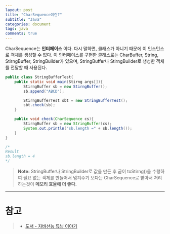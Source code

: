 ```yaml
---
layout: post
title: "CharSequence이란?"
subtitle: "Java"
categories: document
tags: java
comments: true
---
```


CharSequence는 **인터페이스** 이다. 다시 말하면, 클래스가 아니기 때문에 이 인스턴스로 객체를 생성할 수 없다. 이 인터페이스를 구현한 클래스로는 CharBuffer, String, StirngBuffer, StringBuilder가 있으며, StringBuffer나 StirngBuilder로 생성한 객체를 전달할 때 사용된다.

```java
public class StringBufferTest{
    public static void main(Stirng args[]){
        StirngBuffer sb = new StirngBuffer();
        sb.append("ABCD");

        StirngBufferTest sbt = new StringBufferTest();
        sbt.check(sb);
    }

    public void check(CharSequence cs){
        StirngBuffer sb = new StringBuffer(cs);
        System.out.println("sb.length =" + sb.length());
    }
}

/*
Result
sb.length = 4
*/
```

> **Note:** StringBuffer나 StringBuilder로 값을 만든 후 굳이 toStirng()을 수행하여 필요 없는 객체를 만들어서 넘겨주기 보다는 CharSequence로 받아서 처리하는것이 **메모리 효율에 더 좋다.**

---

# 참고
> -	[도서 - 자바선능 튜닝 이야기](http://book.naver.com/bookdb/book_detail.nhn?bid=7333658)
